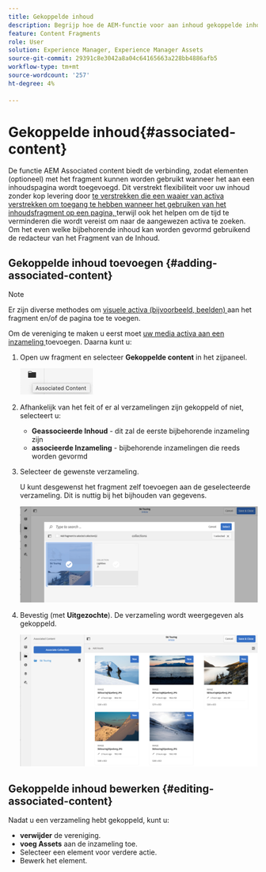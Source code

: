 ```yaml
---
title: Gekoppelde inhoud
description: Begrijp hoe de AEM-functie voor aan inhoud gekoppelde inhoud de verbinding biedt, zodat elementen optioneel met het fragment kunnen worden gebruikt wanneer het aan een inhoudspagina wordt toegevoegd, waardoor de levering van inhoud zonder kop flexibeler wordt.
feature: Content Fragments
role: User
solution: Experience Manager, Experience Manager Assets
source-git-commit: 29391c8e3042a8a04c64165663a228bb4886afb5
workflow-type: tm+mt
source-wordcount: '257'
ht-degree: 4%

---
```


# Gekoppelde inhoud{#associated-content}

De functie AEM Associated content biedt de verbinding, zodat elementen (optioneel) met het fragment kunnen worden gebruikt wanneer het aan een inhoudspagina wordt toegevoegd. Dit verstrekt flexibiliteit voor uw inhoud zonder kop levering door [ te verstrekken die een waaier van activa verstrekken om toegang te hebben wanneer het gebruiken van het inhoudsfragment op een pagina, ](/help/sites-authoring/content-fragments.md#using-associated-content) terwijl ook het helpen om de tijd te verminderen die wordt vereist om naar de aangewezen activa te zoeken. Om het even welke bijbehorende inhoud kan worden gevormd gebruikend de redacteur van het Fragment van de Inhoud.

## Gekoppelde inhoud toevoegen {#adding-associated-content}

>[!NOTE]
>
>Er zijn diverse methodes om [ visuele activa (bijvoorbeeld, beelden) ](/help/assets/content-fragments/content-fragments.md#fragments-with-visual-assets) aan het fragment en/of de pagina toe te voegen.

Om de vereniging te maken u eerst moet [ uw media activa aan een inzameling ](/help/assets/manage-collections.md) toevoegen. Daarna kunt u:

1. Open uw fragment en selecteer **Gekoppelde content** in het zijpaneel.

   ![ Verwante Inhoud ](assets/cfm-assoc-content-01.png)

1. Afhankelijk van het feit of er al verzamelingen zijn gekoppeld of niet, selecteert u:

   * **Geassocieerde Inhoud** - dit zal de eerste bijbehorende inzameling zijn
   * **associeerde Inzameling** - bijbehorende inzamelingen die reeds worden gevormd

1. Selecteer de gewenste verzameling.

   U kunt desgewenst het fragment zelf toevoegen aan de geselecteerde verzameling. Dit is nuttig bij het bijhouden van gegevens.

   ![ Uitgezochte inzameling ](assets/cfm-assoc-content-02.png)

1. Bevestig (met **Uitgezochte**). De verzameling wordt weergegeven als gekoppeld.

   ![ cfm-6420-05 ](assets/cfm-assoc-content-03.png)

## Gekoppelde inhoud bewerken {#editing-associated-content}

Nadat u een verzameling hebt gekoppeld, kunt u:

* **verwijder** de vereniging.
* **voeg Assets** aan de inzameling toe.
* Selecteer een element voor verdere actie.
* Bewerk het element.
